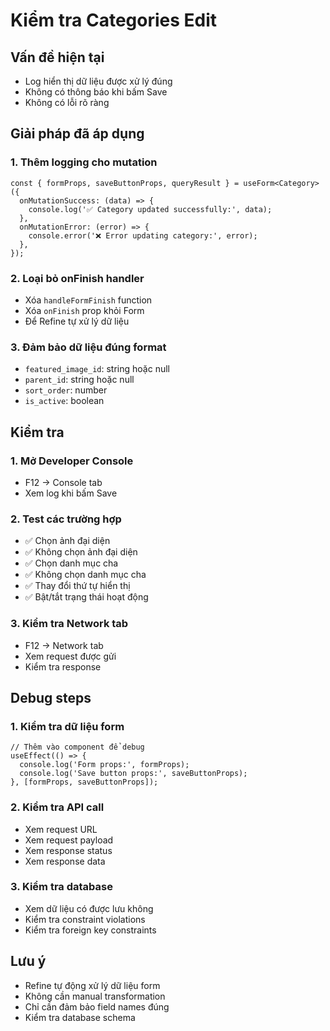 # Kiểm tra Categories Edit

## Vấn đề hiện tại
- Log hiển thị dữ liệu được xử lý đúng
- Không có thông báo khi bấm Save
- Không có lỗi rõ ràng

## Giải pháp đã áp dụng

### 1. Thêm logging cho mutation
```tsx
const { formProps, saveButtonProps, queryResult } = useForm<Category>({
  onMutationSuccess: (data) => {
    console.log('✅ Category updated successfully:', data);
  },
  onMutationError: (error) => {
    console.error('❌ Error updating category:', error);
  },
});
```

### 2. Loại bỏ onFinish handler
- Xóa `handleFormFinish` function
- Xóa `onFinish` prop khỏi Form
- Để Refine tự xử lý dữ liệu

### 3. Đảm bảo dữ liệu đúng format
- `featured_image_id`: string hoặc null
- `parent_id`: string hoặc null  
- `sort_order`: number
- `is_active`: boolean

## Kiểm tra

### 1. Mở Developer Console
- F12 → Console tab
- Xem log khi bấm Save

### 2. Test các trường hợp
- ✅ Chọn ảnh đại diện
- ✅ Không chọn ảnh đại diện
- ✅ Chọn danh mục cha
- ✅ Không chọn danh mục cha
- ✅ Thay đổi thứ tự hiển thị
- ✅ Bật/tắt trạng thái hoạt động

### 3. Kiểm tra Network tab
- F12 → Network tab
- Xem request được gửi
- Kiểm tra response

## Debug steps

### 1. Kiểm tra dữ liệu form
```tsx
// Thêm vào component để debug
useEffect(() => {
  console.log('Form props:', formProps);
  console.log('Save button props:', saveButtonProps);
}, [formProps, saveButtonProps]);
```

### 2. Kiểm tra API call
- Xem request URL
- Xem request payload
- Xem response status
- Xem response data

### 3. Kiểm tra database
- Xem dữ liệu có được lưu không
- Kiểm tra constraint violations
- Kiểm tra foreign key constraints

## Lưu ý
- Refine tự động xử lý dữ liệu form
- Không cần manual transformation
- Chỉ cần đảm bảo field names đúng
- Kiểm tra database schema

